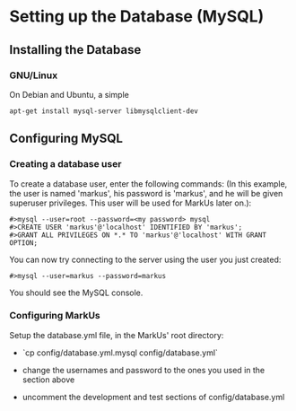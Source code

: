 Setting up the Database (MySQL)
===============================

Installing the Database
-----------------------

### GNU/Linux

On Debian and Ubuntu, a simple

    apt-get install mysql-server libmysqlclient-dev


Configuring MySQL
-----------------

### Creating a database user

To create a database user, enter the following commands: (In this example, the user is named 'markus', his password is 'markus', and he will be given superuser privileges. This user will be used for MarkUs later on.):

    #>mysql --user=root --password=<my password> mysql
    #>CREATE USER 'markus'@'localhost' IDENTIFIED BY 'markus';
    #>GRANT ALL PRIVILEGES ON *.* TO 'markus'@'localhost' WITH GRANT OPTION;

You can now try connecting to the server using the user you just created:

    #>mysql --user=markus --password=markus

You should see the MySQL console.

### Configuring MarkUs

Setup the database.yml file, in the MarkUs' root directory:

-   \`cp config/database.yml.mysql config/database.yml\`

-   change the usernames and password to the ones you used in the section above

-   uncomment the development and test sections of config/database.yml

